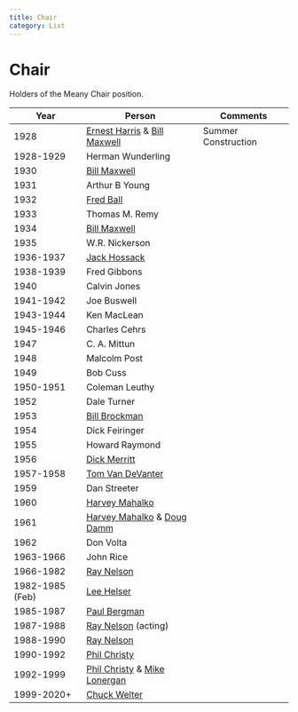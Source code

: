 ```yaml
---
title: Chair
category: List
---
```

# Chair

Holders of the Meany Chair position.

| Year      | Person | Comments |
| --------- | ------ | -------- |
| 1928      | [Ernest Harris](/Person/Ernest-Harris) & [Bill Maxwell](/Person/Bill-Maxwell) | Summer Construction |
| 1928-1929 | Herman Wunderling | |
| 1930      | [Bill Maxwell](/Person/Bill-Maxwell) | |
| 1931      | Arthur B Young | |
| 1932      | [Fred Ball](/Person/Fred-Ball) | |
| 1933      | Thomas M. Remy | |
| 1934      | [Bill Maxwell](/Person/Bill-Maxwell) | |
| 1935      | W.R. Nickerson | |
| 1936-1937 | [Jack Hossack](/Person/Jack-Hossack) | |
| 1938-1939 | Fred Gibbons | |
| 1940      | Calvin Jones | |
| 1941-1942 | Joe Buswell | |
| 1943-1944 | Ken MacLean | |
| 1945-1946 | Charles Cehrs | |
| 1947      | C. A. Mittun | |
| 1948      | Malcolm Post | |
| 1949      | Bob Cuss | |
| 1950-1951 | Coleman Leuthy | |
| 1952      | Dale Turner | |
| 1953      | [Bill Brockman](/Person/Bill-Brockman) | |
| 1954      | Dick Feiringer | |
| 1955      | Howard Raymond | |
| 1956      | [Dick Merritt](/Person/Dick-Merritt) | |
| 1957-1958 | [Tom Van DeVanter](/Person/Tom-Van-DeVanter) | |
| 1959      | Dan Streeter | |
| 1960      | [Harvey Mahalko](/Person/Harvey-Mahalko) | |
| 1961      | [Harvey Mahalko](/Person/Harvey-Mahalko) & [Doug Damm](/Person/Doug-Damm) | |
| 1962      | Don Volta | |
| 1963-1966 | John Rice | |
| 1966-1982 | [Ray Nelson](/Person/Ray-Nelson) | |
| 1982-1985 (Feb) | [Lee Helser](/Person/Lee-Helser) | |
| 1985-1987 | [Paul Bergman](/Person/Paul-Bergman) | |
| 1987-1988 | [Ray Nelson](/Person/Ray-Nelson) (acting) | |
| 1988-1990 | [Ray Nelson](/Person/Ray-Nelson) | |
| 1990-1992 | [Phil Christy](/Person/Phil-Christy) | |
| 1992-1999 | [Phil Christy](/Person/Phil-Christy) & [Mike Lonergan](/Person/Mike-Lonergan) | |
| 1999-2020+ | [Chuck Welter](/Person/Chuck-Welter) | |
